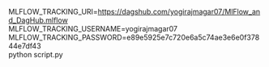 MLFLOW_TRACKING_URI=https://dagshub.com/yogirajmagar07/MlFlow_and_DagHub.mlflow \
MLFLOW_TRACKING_USERNAME=yogirajmagar07 \
MLFLOW_TRACKING_PASSWORD=e89e5925e7c720e6a5c74ae3e6e0f37844e7df43 \
python script.py